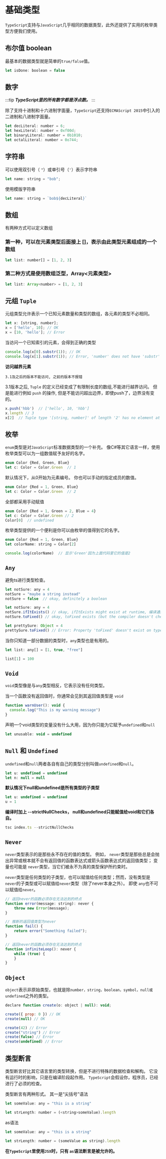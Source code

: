 # 基础类型
  `TypeScript`支持与`JavaScript`几乎相同的数据类型，此外还提供了实用的枚举类型方便我们使用。

## 布尔值 boolean

最基本的数据类型就是简单的`true/false`值。
```js
let isDone: boolean = false
```

## 数字

:::tip
***TypeScript里的所有数字都是浮点数。***
:::

 除了支持十进制和十六进制字面量，`TypeScript`还支持`ECMAScript 2015`中引入的二进制和八进制字面量。

 ```js
let decLiteral: number = 6;
let hexLiteral: number = 0xf00d;
let binaryLiteral: number = 0b1010;
let octalLiteral: number = 0o744;
 ```

## 字符串

可以使用双引号（ `"`）或单引号（`'`）表示字符串

```js
let name: string = "bob";
```
使用模版字符串

```js
let name: string = `bob${decLiteral}`
```

## 数组

有两种方式可以定义数组

### 第一种，可以在元素类型后面接上 []，表示由此类型元素组成的一个数组

```js
let list: number[] = [1, 2, 3]
```

### 第二种方式是使用数组泛型，Array<元素类型>

```js
let list: Array<number> = [1, 2, 3]
```

## 元组 `Tuple`

元组类型允许表示一个已知元素数量和类型的数组，各元素的类型不必相同。

```js
let x: [string, number];
x = ['hello', 10]; // OK
x = [10, 'hello']; // Error
```
当访问一个已知索引的元素，会得到正确的类型
```js
console.log(x[0].substr(1)); // OK
console.log(x[1].substr(1)); // Error, 'number' does not have 'substr'
```


**访问越界元素**

`3.1及之后的版本不能访问, 之前的版本不报错`

3.1版本之后, `Tuple` 的定义已经变成了有限制长度的数组,不能进行越界访问。
但是能进行例如 `push` 的操作, 但是不能访问超出边界，即使push了，边界没有变的。
```js
x.push('hbb')  // ['hello', 10, 'hbb']
x.length // 3
x[2]  // Tuple type '[string, number]' of length '2' has no element at index '2'
```


## 枚举
 `enum`类型是对`JavaScript`标准数据类型的一个补充。 像C#等其它语言一样，使用枚举类型可以为一组数值赋予友好的名字。

 ```js
enum Color {Red, Green, Blue}
let c: Color = Color.Green  // 1
 ```
默认情况下，从0开始为元素编号。 你也可以手动的指定成员的数值。

```js
enum Color {Red = 1, Green, Blue}
let c: Color = Color.Green  // 2
```
全部都采用手动赋值
```js
enum Color {Red = 1, Green = 2, Blue = 4}
let c: Color = Color.Green // 2
Color[0]  // undefined
```

枚举类型提供的一个便利是你可以由枚举的值得到它的名字。

```js
enum Color {Red = 1, Green, Blue}
let colorName: string = Color[2]

console.log(colorName)  // 显示'Green'因为上面代码里它的值是2
```

## `Any`

避免ts进行类型检查。

```js
let notSure: any = 4
notSure = "maybe a string instead"
notSure = false  // okay, definitely a boolean
```

```js
let notSure: any = 4
notSure.ifItExists() // okay, ifItExists might exist at runtime, 编译通过，运行不通过
notSure.toFixed() // okay, toFixed exists (but the compiler doesn't check)

let prettySure: Object = 4
prettySure.toFixed() // Error: Property 'toFixed' doesn't exist on type 'Object'.
```

当你只知道一部分数据的类型时，`any`类型也是有用的。

```js
let list: any[] = [1, true, "free"]

list[1] = 100
```

## `Void`

`void`类型像是与`any`类型相反，它表示没有任何类型。

当一个函数没有返回值时，你通常会见到其返回值类型是 `void`

```js
function warnUser(): void {
  console.log("This is my warning message")
}
```

声明一个void类型的变量没有什么大用，因为你只能为它赋予`undefined`和`null`

```js
let unusable: void = undefined
```

## `Null` 和 `Undefined`

`undefined`和`null`两者各自有自己的类型分别叫做`undefined`和`null`。

```js
let u: undefined = undefined
let n: null = null
```
**默认情况下null和undefined是所有类型的子类型**

```js
let u: undefined = undefined
u = 1
```

**编译时加上 --strictNullChecks， null和undefined只能赋值给void和它们各自。**

```js
tsc index.ts --strictNullChecks
```

## `Never`

`never`类型表示的是那些永不存在的值的类型。 例如， `never`类型是那些总是会抛出异常或根本就不会有返回值的函数表达式或箭头函数表达式的返回值类型； 变量也可能是 `never`类型，当它们被永不为真的类型保护所约束时。

`never`类型是任何类型的子类型，也可以赋值给任何类型；然而，没有类型是`never`的子类型或可以赋值给`never`类型（除了never本身之外）。 即使 `any`也不可以赋值给`never`。

```js
// 返回never的函数必须存在无法达到的终点
function error(message: string): never {
    throw new Error(message);
}

// 推断的返回值类型为never
function fail() {
    return error("Something failed");
}

// 返回never的函数必须存在无法达到的终点
function infiniteLoop(): never {
    while (true) {
    }
}
```

## `Object`

`object`表示非原始类型，也就是除`number，string，boolean，symbol，null或undefined`之外的类型。

```js
declare function create(o: object | null): void;

create({ prop: 0 }) // OK
create(null) // OK

create(42) // Error
create("string") // Error
create(false) // Error
create(undefined) // Error
```

## 类型断言

类型断言好比其它语言里的类型转换，但是不进行特殊的数据检查和解构。 它没有运行时的影响，只是在编译阶段起作用。 `TypeScript`会假设你，程序员，已经进行了必须的检查。

类型断言有两种形式。 其一是“尖括号”语法

```js
let someValue: any = "this is a string"

let strLength: number = (<string>someValue).length
```

as语法

```js
let someValue: any = "this is a string"

let strLength: number = (someValue as string).length
```

**在`TypeScript`里使用`JSX`时，只有 `as`语法断言是被允许的。**